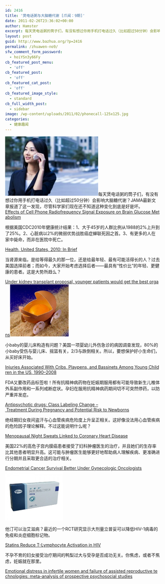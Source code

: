 ```yaml
---
id: 2416
title: '煲电话粥与大脑糖代谢 [爪闻：9期]'
date: 2011-02-26T23:36:02+00:00
author: Hamster
excerpt: 每天煲电话粥的筒子们，有没有想过你用手机打电话过久（比如超过50分钟）会影响大脑糖代谢？JAMA最新文章报道了这一发现，尽管科学家们现在还不知道这种变化到底是好是坏。
layout: post
guid: http://www.bazhua.org/?p=2416
permalink: /zhuawen-no9/
sfw_comment_form_password:
  - hoiYSn3y66Fy
cb_featured_post_menu:
  - 'off'
cb_featured_post:
  - 'off'
cb_featured_cat_post:
  - 'off'
cb_featured_image_style:
  - standard
cb_full_width_post:
  - sidebar
image: /wp-content/uploads/2011/02/phonecall-125x125.jpg
categories:
  - 健康趣闻
---
```

[<img class="alignleft size-medium wp-image-2417" title="phonecall" src="/wp-content/uploads/2011/02/phonecall-300x199.jpg" alt="" width="303" height="193" />](/wp-content/uploads/2011/02/phonecall.jpg)每天煲电话粥的筒子们，有没有想过你用手机打电话过久（比如超过50分钟）会影响大脑糖代谢？JAMA最新文章报道了这一发现，尽管科学家们现在还不知道这种变化到底是好是坏。[Effects of Cell Phone Radiofrequency Signal Exposure on Brain Glucose Metabolism](http://jama.ama-assn.org/content/305/8/808.short)

根据美国CDC2010年健康统计结果：1、大于45岁的人群比例从1988的2%上升到了25%。2、心脏病以2%的微弱优势战胜癌症蝉联死因之首。3、有更多的人在家中毙命，而非在医院中死亡。

[Health, United States, 2010: In Brief](http://www.cdc.gov/nchs/data/hus/hus10_InBrief.pdf) 

当肾源来临，是给等得最久的那一位，还是给最年轻、最有可能活得长的人？过去美国选择前者；而如今，大家开始考虑选择后者——最具有“性价比”的年轻、更健康的患者。这是大势所趋么？

[Under kidney transplant proposal, younger patients would get the best organs](http://www.washingtonpost.com/wp-dyn/content/article/2011/02/23/AR2011022306875_pf.html)[<img class="alignright size-medium wp-image-2418" title="7775ff4f9a00b12aaec3ab44" src="/wp-content/uploads/2011/02/7775ff4f9a00b12aaec3ab44-300x244.jpg" alt="" width="191" height="170" />](/wp-content/uploads/2011/02/7775ff4f9a00b12aaec3ab44.jpg)

小baby的婴儿床构造有问题？美国一项婴幼儿外伤急诊的病因调查发现，80%的小baby受伤与婴儿床、摇篮有关，2/3与跌倒相关。所以，要想保护好小生命们，从买好床开始。

[Injuries Associated With Cribs, Playpens, and Bassinets Among Young Children in the US, 1990–2008](http://pediatrics.aappublications.org/cgi/content/abstract/peds.2010-1537v1)

FDA又要改药品标签啦！所有抗精神病药物在妊娠期服用都有可能导致新生儿椎体外系副作用和一系列戒断症状。孕妇在服用抗精神病药期间切不可突然停药，以防严重并发症。

[Antipsychotic drugs: Class Labeling Change &#8211; Treatment During Pregnancy and Potential Risk to Newborns](http://www.fda.gov/Safety/MedWatch/SafetyInformation/SafetyAlertsforHumanMedicalProducts/ucm244175.htm)

绝经期妇女夜间盗汗与心血管疾病危险度上升呈正相关。这好像没法用心血管疾病的危险因子理论解释。不过这能说明什么呢？

[Menopausal Night Sweats Linked to Coronary Heart Disease](http://www.medscape.com/viewarticle/737764?sssdmh=dm1.668184&src=nldne)

美国22%的高危子宫内膜癌患者接受了妇科肿瘤医生的治疗，并且她们的生存率比其他患者明显升高。这可能与肿瘤医生能够更好地帮助病人理解疾病、更准确进行分期并且采取更合适的治疗相关。

[Endometrial Cancer Survival Better Under Gynecologic Oncologists](http://www.medscape.com/viewarticle/737883?sssdmh=dm1.668407&src=nldne)[<img class="alignright size-medium wp-image-2419" title="190155_G_1244266678832" src="/wp-content/uploads/2011/02/190155_G_1244266678832-300x300.jpg" alt="" width="189" height="162" />](/wp-content/uploads/2011/02/190155_G_1244266678832.jpg)

他汀可以治艾滋病？最近的一个RCT研究显示大剂量立普妥可以降低HIV-1病毒的免疫和炎症细胞标记物。

[Statins Reduce T-Lymphocyte Activation in HIV](http://www.medscape.com/viewarticle/737861?sssdmh=dm1.668407&src=nldne)

不孕不育的妇女接受治疗期间的鸭梨过大与受孕是否成功无关。你焦虑，或者不焦虑，妊娠就在那里。

[Emotional distress in infertile women and failure of assisted reproductive technologies: meta-analysis of prospective psychosocial studies](http://www.bmj.com/content/342/bmj.d223)
